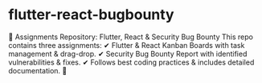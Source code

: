 # flutter-react-bugbounty
📌 Assignments Repository: Flutter, React &amp; Security Bug Bounty  This repo contains three assignments: ✔ Flutter &amp; React Kanban Boards with task management &amp; drag-drop. ✔ Security Bug Bounty Report with identified vulnerabilities &amp; fixes. ✔ Follows best coding practices &amp; includes detailed documentation. 🚀
